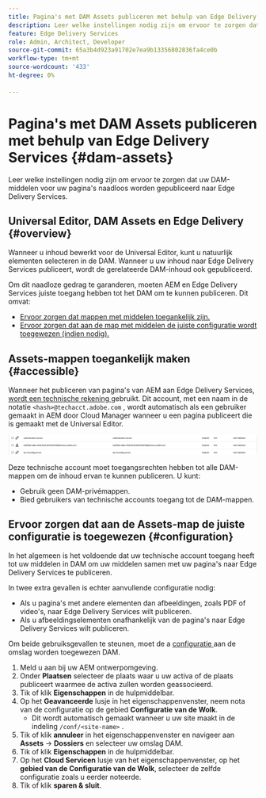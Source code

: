 ```yaml
---
title: Pagina's met DAM Assets publiceren met behulp van Edge Delivery Services
description: Leer welke instellingen nodig zijn om ervoor te zorgen dat uw DAM-middelen voor uw pagina's naadloos worden gepubliceerd naar Edge Delivery Services.
feature: Edge Delivery Services
role: Admin, Architect, Developer
source-git-commit: 65a3b4d923a91702e7ea9b13356802836fa4ce0b
workflow-type: tm+mt
source-wordcount: '433'
ht-degree: 0%

---
```



# Pagina&#39;s met DAM Assets publiceren met behulp van Edge Delivery Services {#dam-assets}

Leer welke instellingen nodig zijn om ervoor te zorgen dat uw DAM-middelen voor uw pagina&#39;s naadloos worden gepubliceerd naar Edge Delivery Services.

## Universal Editor, DAM Assets en Edge Delivery {#overview}

Wanneer u inhoud bewerkt voor de Universal Editor, kunt u natuurlijk elementen selecteren in de DAM. Wanneer u uw inhoud naar Edge Delivery Services publiceert, wordt de gerelateerde DAM-inhoud ook gepubliceerd.

Om dit naadloze gedrag te garanderen, moeten AEM en Edge Delivery Services juiste toegang hebben tot het DAM om te kunnen publiceren. Dit omvat:

* [Ervoor zorgen dat mappen met middelen toegankelijk zijn.](#accessible)
* [Ervoor zorgen dat aan de map met middelen de juiste configuratie wordt toegewezen (indien nodig).](#configuration)

## Assets-mappen toegankelijk maken {#accessible}

Wanneer het publiceren van pagina&#39;s van AEM aan Edge Delivery Services, [ wordt een technische rekening ](/help/implementing/developing/introduction/generating-access-tokens-for-server-side-apis.md) gebruikt. Dit account, met een naam in de notatie `<hash>@techacct.adobe.com` , wordt automatisch als een gebruiker gemaakt in AEM door Cloud Manager wanneer u een pagina publiceert die is gemaakt met de Universal Editor.

![ Technische rekening ](/help/edge/wysiwyg-authoring/assets/dam-assets/technical-account.png)

Deze technische account moet toegangsrechten hebben tot alle DAM-mappen om de inhoud ervan te kunnen publiceren. U kunt:

* Gebruik geen DAM-privémappen.
* Bied gebruikers van technische accounts toegang tot de DAM-mappen.

## Ervoor zorgen dat aan de Assets-map de juiste configuratie is toegewezen {#configuration}

In het algemeen is het voldoende dat uw technische account toegang heeft tot uw middelen in DAM om uw middelen samen met uw pagina&#39;s naar Edge Delivery Services te publiceren.

In twee extra gevallen is echter aanvullende configuratie nodig:

* Als u pagina&#39;s met andere elementen dan afbeeldingen, zoals PDF of video&#39;s, naar Edge Delivery Services wilt publiceren.
* Als u afbeeldingselementen onafhankelijk van de pagina&#39;s naar Edge Delivery Services wilt publiceren.

Om beide gebruiksgevallen te steunen, moet de a [ configuratie ](/help/implementing/developing/introduction/configurations.md) aan de omslag worden toegewezen DAM.

1. Meld u aan bij uw AEM ontwerpomgeving.
1. Onder **Plaatsen** selecteer de plaats waar u uw activa of de plaats publiceert waarmee de activa zullen worden geassocieerd.
1. Tik of klik **Eigenschappen** in de hulpmiddelbar.
1. Op het **Geavanceerde** lusje in het eigenschappenvenster, neem nota van de configuratie op de gebied **Configuratie van de Wolk**.
   * Dit wordt automatisch gemaakt wanneer u uw site maakt in de indeling `/conf/<site-name>` .
1. Tik of klik **annuleer** in het eigenschappenvenster en navigeer aan **Assets** -> **Dossiers** en selecteer uw omslag DAM.
1. Tik of klik **Eigenschappen** in de hulpmiddelbar.
1. Op het **Cloud Servicen** lusje van het eigenschappenvenster, op het **gebied van de Configuratie van de Wolk**, selecteer de zelfde configuratie zoals u eerder noteerde.
1. Tik of klik **sparen &amp; sluit**.
